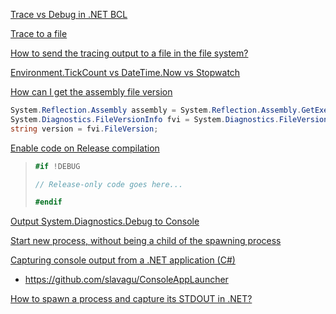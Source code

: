 [Trace vs Debug in .NET BCL](https://stackoverflow.com/questions/179868/trace-vs-debug-in-net-bcl)

[Trace to a file](https://stackoverflow.com/questions/7769085/net-trace-to-a-file-not-working)

[How to send the tracing output to a file in the file system?](https://stackoverflow.com/questions/3279992/how-to-send-the-tracing-output-to-a-file-in-the-file-system)

[Environment.TickCount vs DateTime.Now vs Stopwatch](https://stackoverflow.com/questions/243351/environment-tickcount-vs-datetime-now)

[How can I get the assembly file version](https://stackoverflow.com/questions/909555/how-can-i-get-the-assembly-file-version)
```csharp
System.Reflection.Assembly assembly = System.Reflection.Assembly.GetExecutingAssembly();
System.Diagnostics.FileVersionInfo fvi = System.Diagnostics.FileVersionInfo.GetVersionInfo(assembly.Location);
string version = fvi.FileVersion;
```

[Enable code on Release compilation](https://stackoverflow.com/questions/6927263/enable-code-on-release-compilation)

> ```csharp
> #if !DEBUG
> 
> // Release-only code goes here...
> 
> #endif
> ```

[Output System.Diagnostics.Debug to Console](https://stackoverflow.com/questions/37885587/output-system-diagnostics-debug-to-console)

[Start new process, without being a child of the spawning process](https://stackoverflow.com/questions/8434379/start-new-process-without-being-a-child-of-the-spawning-process)

[Capturing console output from a .NET application (C#)](https://stackoverflow.com/questions/186822/capturing-console-output-from-a-net-application-c)

- https://github.com/slavagu/ConsoleAppLauncher

[How to spawn a process and capture its STDOUT in .NET?](https://stackoverflow.com/questions/285760/how-to-spawn-a-process-and-capture-its-stdout-in-net)

